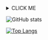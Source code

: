 
<details><summary>CLICK ME</summary>
<p>

#### We can hide anything, even code!

    ```ruby
      puts "Hello World"
    ```

</p>
</details>


![GitHub stats](https://github-readme-stats.vercel.app/api?username=AuthZero&show_icons=true&theme=synthwave)

[![Top Langs](https://github-readme-stats.vercel.app/api/top-langs/?username=AuthZero&theme=synthwave)](https://github.com/anuraghazra/github-readme-stats)




